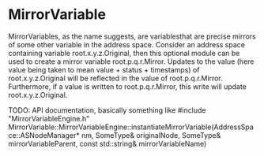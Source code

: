 # MirrorVariable
MirrorVariables, as the name suggests, are variablesthat are precise mirrors of some other variable in the address space. Consider an address space containing variable root.x.y.z.Original, then this optional module can be used to create a mirror variable root.p.q.r.Mirror. Updates to the value (here value being taken to mean value + status + timestamps) of root.x.y.z.Original will be reflected in the value of root.p.q.r.Mirror. Furthermore, if a value is written to root.p.q.r.Mirror, this write will update root.x.y.z.Original.

TODO: API documentation, basically something like
    #include "MirrorVariableEngine.h"
    MirrorVariable::MirrorVariableEngine::instantiateMirrorVariable(AddressSpace::ASNodeManager* nm, 
      SomeType& originalNode, 
      SomeType& mirrorVariableParent, 
      const std::string& mirrorVariableName) 

